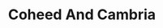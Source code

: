 ---
title: "Coheed And Cambria"
summary: "A rock band based out of Nyack and Kingston, New York, founded 1995. **Line-up:** Claudio Sanchez - Vocals, Guitar Travis Stever - Guitar Joshua Eppard - Drums Zachary Cooper - Bass **Ex-members:** Michael \"Mic\" Todd - Bass Chris Pennie - Drums"
image: "coheed-and-cambria.jpg"
apple_music_artist_url: "None"
---